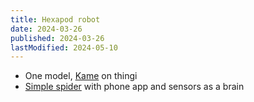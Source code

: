 ```yaml
---
title: Hexapod robot
date: 2024-03-26
published: 2024-03-26
lastModified: 2024-05-10
---
```


- One model, [Kame](https://www.thingiverse.com/thing:6522539) on thingi
- [Simple spider]([https://www.makeyourpet.com/](https://www.makeyourpet.com/)) with phone app and sensors as a brain